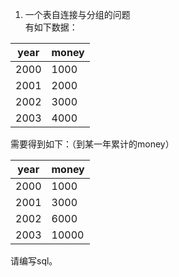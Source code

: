 1. 一个表自连接与分组的问题  
有如下数据：

  |year|money|
  |----|-----|
  |2000|1000|
  |2001|2000|
  |2002|3000|
  |2003|4000|
 
需要得到如下：（到某一年累计的money）
  
  |year|money|
  |----|-----|
  |2000|1000|
  |2001|3000|
  |2002|6000|
  |2003|10000|
  
请编写sql。
